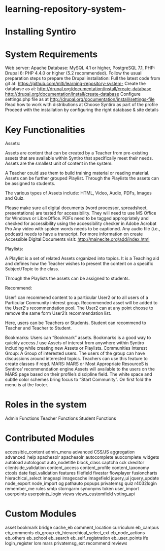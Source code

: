 learning-repository-system-
===========================
Installing Syntiro
===========================

System Requirements
===========================

Web server: Apache
Database: MySQL 4.1 or higher, PostgreSQL 7.1,
PHP: Drupal 6: PHP 4.4.0 or higher (5.2 recommended).
 Follow the usual preparation steps to prepare the Drupal installation:
Full the latest code from git at: https://github.com/mlti/learning-repository-system-
Create the database as at: http://drupal.org/documentation/install/create-database http://drupal.org/documentation/install/create-database 
Configure settings.php file as at http://drupal.org/documentation/install/settings-file 
Read how to work with distributions at
Choose Syntiro as part of the profile
Proceed with the installation by configuring the right database & site details

Key Functionalities
===========================

Assets:

Assets are content that can be created by a Teacher from pre-existing assets that are available within Syntiro that  specifically meet their needs.  Assets are the smallest unit of content in the system.

A Teacher could use them to build training material or reading material. Assets can be further grouped Playlist. Through the Playlists the assets can be assigned to students.

The various types of Assets include: HTML, Video, Audio, PDFs, Images and Quiz.

Please make sure all digital documents (word processor, spreadsheet, presentations) are tested for accessibility. They will need to use MS Office for Windows or LibreOffice.
PDFs need to be tagged appropriately and checked for accessibility using the accessibility checker in Adobe Acrobat Pro
Any video with spoken words needs to be captioned.
Any audio file (i.e., podcast) needs to have a transcript.
For more information on create Accessible Digital Documents visit: http://mainecite.org/add/index.html 

Playlists:

A Playlist is a set of related Assets organized into topics. It is a Teaching aid and defines how the Teacher wishes to present the content on a specific Subject/Topic to the class.

Through the Playlists the assets can be assigned to students.

Recommend:

User1 can recommend content to a particular User2 or to all users of a Particular Community interest  group. Recommended asset will be added to the User2's recommendation pool. The User2 can at any point choose to remove the same form User2’s recommendation list.

Here, users can be Teachers or Students. Student can recommend to Teacher and Teacher to Student.

Bookmarks:
 Users can “Bookmark” assets. Bookmarks is a good way to quickly access / use Assets of interest from anywhere within Syntiro including while creating new Assets or Playlists.
Communities Interest Group:
A Group of interested users. The users of the group can have discussions around interested topics. Teachers can use this feature to create classes if reqd.
MARS:
MARS or Most Appropriate ResourceS is Syntiros’ recommendation engine.Assets will available to the users on the MARS page based on their profile’s discipline  field.
The white space and subtle color schemes bring focus to “Start Community”. On first fold the menu is at the footer.

Roles in the system
===========================

Admin Functions
Teacher Functions
Student Functions

Contributed Modules
===========================

accessible_content
admin_menu
advanced CSS/JS aggregation
advanced_help
apachesolr
apachesolr_autocomplete
auocomplete_widgets
autoload
autologout
auto_nodetitle
block_class
captcha
cck
ckeditor
clientside_validation
content_access
content_profile
content_taxonomy
ctools
date
fapi_validation
features
filefield
fivestar
flowplayer
fusioncharts
hierachical_select
imageapi
imagecache
imagefield
jquery_ui
jquery_update
node_export
node_import
og
pathauto
popups
privatemsg
quiz
r4032login
remember_me
rules
smtp
storngarm
synonyms
token
user_import
userpoints
userpoints_login
views
views_customfield
voting_api


Custom Modules
===========================
asset
bookmark
bridge
cache_eb
comment_location
curriculum
eb_campus
eb_comments
eb_group
eb_hieracchical_select_ext
eb_node_actions
eb_others
eb_school
eb_search
eb_self_registration
eb_user_points
ife
login_register
lom
mars
privatemsg_ext
recommend
reviews

